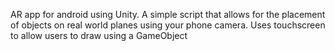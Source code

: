 AR app for android using Unity. A simple script that allows for the placement of objects on real world planes using your phone camera. 
Uses touchscreen to allow users to draw using a GameObject

